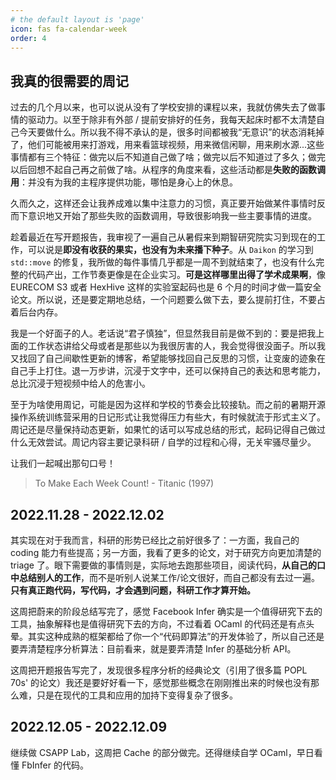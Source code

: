```yaml
---
# the default layout is 'page'
icon: fas fa-calendar-week
order: 4
---
```


## 我真的很需要的周记

过去的几个月以来，也可以说从没有了学校安排的课程以来，我就仿佛失去了做事情的驱动力。以至于除非有外部 / 提前安排好的任务，我每天起床时都不太清楚自己今天要做什么。所以我不得不承认的是，很多时间都被我“无意识”的状态消耗掉了，他们可能被用来打游戏，用来看篮球视频，用来微信闲聊，用来刷水源...这些事情都有三个特征：做完以后不知道自己做了啥；做完以后不知道过了多久；做完以后回想不起自己再之前做了啥。从程序的角度来看，这些活动都是**失败的函数调用**：并没有为我的主程序提供功能，哪怕是身心上的休息。

久而久之，这样还会让我养成难以集中注意力的习惯，真正要开始做某件事情时反而下意识地又开始了那些失败的函数调用，导致很影响我一些主要事情的进度。

趁着最近在写开题报告，我审视了一遍自己从暑假来到期智研究院实习到现在的工作，可以说是**即没有收获的果实，也没有为未来播下种子**。从 `Daikon` 的学习到 `std::move` 的修复，我所做的每件事情几乎都是一周不到就结束了，也没有什么完整的代码产出，工作节奏更像是在企业实习。**可是这样哪里出得了学术成果啊**，像 EURECOM S3 或者 HexHive 这样的实验室起码也是 6 个月的时间才做一篇安全论文。所以说，还是要定期地总结，一个问题要么做下去，要么提前打住，不要占着后台内存。

我是一个好面子的人。老话说“君子慎独”，但显然我目前是做不到的：要是把我上面的工作状态讲给父母或者是那些以为我很厉害的人，我会觉得很没面子。所以我又找回了自己间歇性更新的博客，希望能够找回自己反思的习惯，让变废的迹象在自己手上打住。退一万步讲，沉浸于文字中，还可以保持自己的表达和思考能力，总比沉浸于短视频中给人的危害小。

至于为啥使用周记，可能是因为这样和学校的节奏会比较接轨。而之前的暑期开源操作系统训练营采用的日记形式让我觉得压力有些大，有时候就流于形式主义了。周记还是尽量保持动态更新，如果忙的话可以写成总结的形式，起码记得自己做过什么无效尝试。周记内容主要记录科研 / 自学的过程和心得，无关牢骚尽量少。

让我们一起喊出那句口号！

> To Make Each Week Count! - Titanic (1997)

## 2022.11.28 - 2022.12.02

其实现在对于我而言，科研的形势已经比之前好很多了：一方面，我自己的 coding 能力有些提高；另一方面，我看了更多的论文，对于研究方向更加清楚的 triage 了。眼下需要做的事情则是，实际地去跑那些项目，阅读代码，**从自己的口中总结别人的工作**，而不是听别人说某工作/论文很好，而自己都没有去过一遍。**只有真正跑代码，写代码，才会遇到问题，科研工作才算开始。**

这周把蔚来的阶段总结写完了，感觉 Facebook Infer 确实是一个值得研究下去的工具，抽象解释也是值得研究下去的方向，不过看着 OCaml 的代码还是有点头晕。其实这种成熟的框架都给了你一个“代码即算法”的开发体验了，所以自己还是要弄清楚程序分析算法：目前看来，就是要弄清楚 Infer 的基础分析 API。

这周把开题报告写完了，发现很多程序分析的经典论文（引用了很多篇 POPL 70s' 的论文）我还是要好好看一下，感觉那些概念在刚刚推出来的时候也没有那么难，只是在现代的工具和应用的加持下变得复杂了很多。

## 2022.12.05 - 2022.12.09

继续做 CSAPP Lab，这周把 Cache 的部分做完。还得继续自学 OCaml，早日看懂 FbInfer 的代码。
